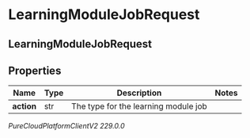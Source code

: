 # LearningModuleJobRequest

## LearningModuleJobRequest

## Properties

|Name | Type | Description | Notes|
|------------ | ------------- | ------------- | -------------|
| **action** | str | The type for the learning module job | |



_PureCloudPlatformClientV2 229.0.0_
